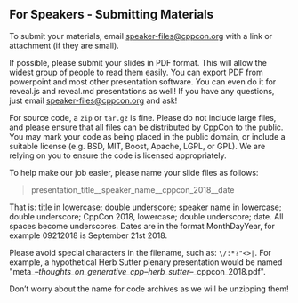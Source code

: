 ## For Speakers - Submitting Materials

To submit your materials, email [speaker-files@cppcon.org](mailto:speaker-files@cppcon.org) with a link or attachment (if they are small).

If possible, please submit your slides in PDF format. This will allow the widest group of people to read them easily. You can export PDF from powerpoint and most other presentation software. You can even do it for reveal.js and reveal.md presentations as well! If you have any questions, just email [speaker-files@cppcon.org](mailto:speaker-files@cppcon.org) and ask!

For source code, a `zip` or `tar.gz` is fine. Please do not include large files, and please ensure that all files can be distributed by CppCon to the public. You may mark your code as being placed in the public domain, or include a suitable license (e.g. BSD, MIT, Boost, Apache, LGPL, or GPL). We are relying on you to ensure the code is licensed appropriately.

To help make our job easier, please name your slide files as follows:

> presentation_title__speaker_name__cppcon_2018__date

That is: title in lowercase; double underscore; speaker name in lowercase; double underscore; CppCon 2018, lowercase; double underscore; date. All spaces become underscores. Dates are in the format MonthDayYear, for example 09212018 is September 21st 2018.

Please avoid special characters in the filename, such as: `\/:*?"<>|`. For example, a hypothetical Herb Sutter plenary presentation would be named "meta_–_thoughts_on_generative_cpp_–_herb_sutter_–_cppcon_2018.pdf".

Don’t worry about the name for code archives as we will be unzipping them!
